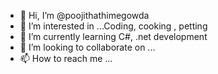 - 👋 Hi, I’m @poojithathimegowda
- 👀 I’m interested in ...Coding, cooking , petting
- 🌱 I’m currently learning  C#, .net development 
- 💞️ I’m looking to collaborate on ...
- 📫 How to reach me ...

<!---
poojithathimegowda/poojithathimegowda is a ✨ special ✨ repository because its `README.md` (this file) appears on your GitHub profile.
You can click the Preview link to take a look at your changes.
--->
